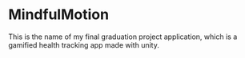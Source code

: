 # MindfulMotion
This is the name of my final graduation project application, which is a gamified health tracking app made with unity.
